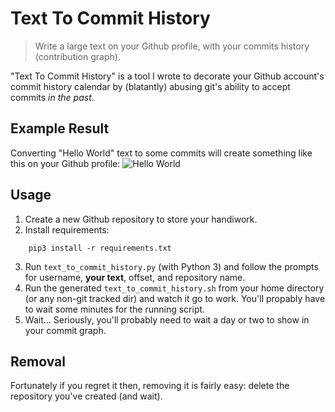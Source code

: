 # Text To Commit History
> Write a large text on your Github profile, with your commits history (contribution graph).

"Text To Commit History" is a tool I wrote to decorate your Github account's commit history calendar by (blatantly) abusing git's ability to accept commits _in the past_.

## Example Result
Converting "Hello World" text to some commits will create something like this on your Github profile:
![Hello World](https://user-images.githubusercontent.com/7780269/57891608-3e096d00-7851-11e9-8e6c-6f58534ba3f5.png)

## Usage
1. Create a new Github repository to store your handiwork.
2. Install requirements:
```
	pip3 install -r requirements.txt
```
3. Run `text_to_commit_history.py` (with Python 3) and follow the prompts for username, **your text**, offset, and repository name.
4. Run the generated `text_to_commit_history.sh` from your home directory (or any non-git tracked dir) and watch it go to work. You'll propably have to wait some minutes for the running script.
5. Wait... Seriously, you'll probably need to wait a day or two to show in your commit graph.

## Removal
Fortunately if you regret it then, removing it is fairly easy: delete the repository you've created (and wait).
